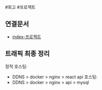 #회고 #프로젝트

## 연결문서
- [index-프로젝트](../8.%20프로젝트/index-프로젝트.md)

## 트래픽 최종 정리

정적 호스팅: 
- DDNS > docker > nginx > react
api 호스팅: 
- DDNS > docker > nginx > api > mysql


